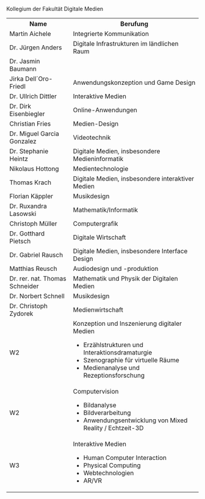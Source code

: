 Kollegium der Fakultät Digitale Medien 
<table>
<tr><th>Name</th><th>Berufung</th></tr>
<tr><td>Martin Aichele </td><td> Integrierte Kommunikation </td></tr>
<tr><td>Dr. Jürgen Anders </td><td> Digitale Infrastrukturen im ländlichen Raum </td></tr>
<tr><td>Dr. Jasmin Baumann </td><td> </td></tr>
<tr><td>Jirka Dell´Oro-Friedl </td><td> Anwendungskonzeption und Game Design </td></tr>
<tr><td>Dr. Ullrich Dittler </td><td> Interaktive Medien </td></tr>
<tr><td>Dr. Dirk Eisenbiegler </td><td> Online-Anwendungen </td></tr>
<tr><td>Christian Fries </td><td> Medien-Design </td></tr>
<tr><td>Dr. Miguel Garcia Gonzalez </td><td> Videotechnik </td></tr>
<tr><td>Dr. Stephanie Heintz </td><td> Digitale Medien, insbesondere Medieninformatik </td></tr>
<tr><td>Nikolaus Hottong </td><td> Medientechnologie </td></tr>
<tr><td>Thomas Krach </td><td> Digitale Medien, insbesondere interaktiver Medien </td></tr>
<tr><td>Florian Käppler </td><td> Musikdesign </td></tr>
<tr><td>Dr. Ruxandra Lasowski </td><td> Mathematik/Informatik </td></tr>
<tr><td>Christoph Müller </td><td> Computergrafik </td></tr>
<tr><td>Dr. Gotthard Pietsch </td><td> Digitale Wirtschaft </td></tr>
<tr><td>Dr. Gabriel Rausch </td><td> Digitale Medien, insbesondere Interface Design </td></tr>
<tr><td>Matthias Reusch </td><td> Audiodesign und -produktion </td></tr>
<tr><td>Dr. rer. nat. Thomas Schneider </td><td> Mathematik und Physik der Digitalen Medien </td></tr>
<tr><td>Dr. Norbert Schnell </td><td> Musikdesign </td></tr>
<tr><td>Dr. Christoph Zydorek </td><td> Medienwirtschaft </td></tr>
<tr><td>W2 </td><td> Konzeption und Inszenierung digitaler Medien <ul>
  <li>Erzählstrukturen und Interaktionsdramaturgie</li>
  <li>Szenographie für virtuelle Räume</li>
  <li>Medienanalyse und Rezeptionsforschung</li></ul></td></tr>
<tr><td>W2 </td><td> Computervision <ul>
  <li>Bildanalyse</li>
  <li>Bildverarbeitung</li>
  <li>Anwendungsentwicklung von Mixed Reality / Echtzeit-3D </li></ul></td></tr>
<tr><td>W3 </td><td> Interaktive Medien <ul>
  <li>Human Computer Interaction</li>
  <li>Physical Computing</li>
  <li>Webtechnologien </li>
  <li>AR/VR </li></ul></td></tr>
</table>